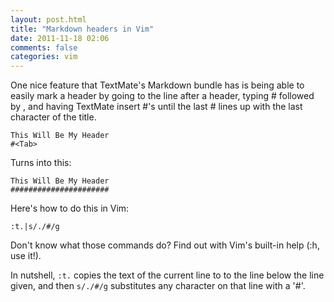 ```yaml
---
layout: post.html
title: "Markdown headers in Vim"
date: 2011-11-18 02:06
comments: false
categories: vim
---
```


One nice feature that TextMate's Markdown bundle has is being able to easily
mark a header by going to the line after a header, typing # followed by <Tab>,
and having TextMate insert #'s until the last # lines up with the last
character of the title.

```
This Will Be My Header
#<Tab>
```

Turns into this:

```
This Will Be My Header
######################
```
Here's how to do this in Vim:

    :t.|s/./#/g

Don't know what those commands do? Find out with Vim's built-in help (:h, use it!).

In nutshell, `:t.` copies the text of the current line to to the line below
the line given, and then `s/./#/g` substitutes any character on that line with
a '#'.
